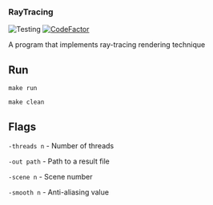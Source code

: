 ### RayTracing

![Testing](https://github.com/Werozel/RayTracing/workflows/Render%20test/badge.svg)
[![CodeFactor](https://www.codefactor.io/repository/github/werozel/raytracing/badge?s=dbe2f2d70491fb9d0cc4f0479c0ea71c182cc2e2)](https://www.codefactor.io/repository/github/werozel/raytracing)

A program that implements ray-tracing rendering technique

## Run

``make run``

``make clean``

## Flags

``-threads n`` - Number of threads

``-out path`` - Path to a result file

``-scene n`` - Scene number

``-smooth n`` - Anti-aliasing value

